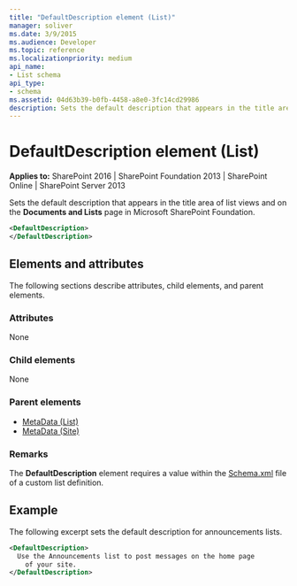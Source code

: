 ```yaml
---
title: "DefaultDescription element (List)"
manager: soliver
ms.date: 3/9/2015
ms.audience: Developer
ms.topic: reference
ms.localizationpriority: medium
api_name:
- List schema
api_type:
- schema
ms.assetid: 04d63b39-b0fb-4458-a8e0-3fc14cd29986
description: Sets the default description that appears in the title area of list views and on the Documents and Lists page in Microsoft SharePoint Foundation.
---
```


# DefaultDescription element (List)

**Applies to:** SharePoint 2016 | SharePoint Foundation 2013 | SharePoint Online | SharePoint Server 2013

Sets the default description that appears in the title area of list views and on the **Documents and Lists** page in Microsoft SharePoint Foundation.

```XML
<DefaultDescription>
</DefaultDescription>
```

## Elements and attributes

The following sections describe attributes, child elements, and parent elements.

### Attributes

None

### Child elements

None

### Parent elements

- [MetaData (List)](metadata-element-list.md)
- [MetaData (Site)](metadata-element-site.md)

### Remarks

The **DefaultDescription** element requires a value within the [Schema.xml](https://msdn.microsoft.com/library/c2f01064-80d8-47ee-b602-ecf4c480ac56%28Office.15%29.aspx) file of a custom list definition.

## Example

The following excerpt sets the default description for announcements lists.

```XML
<DefaultDescription>
  Use the Announcements list to post messages on the home page
    of your site.
</DefaultDescription>
```

<br/>
